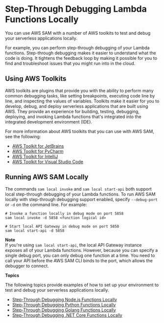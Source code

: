 # Step\-Through Debugging Lambda Functions Locally<a name="serverless-sam-cli-using-debugging"></a>

You can use AWS SAM with a number of AWS toolkits to test and debug your serverless applications locally\.

For example, you can perform step\-through debugging of your Lambda functions\. Step\-through debugging makes it easier to understand what the code is doing\. It tightens the feedback loop by making it possible for you to find and troubleshoot issues that you might run into in the cloud\.

## Using AWS Toolkits<a name="serverless-sam-cli-using-aws-toolkits"></a>

AWS toolkits are plugins that provide you with the ability to perform many common debugging tasks, like setting breakpoints, executing code line by line, and inspecting the values of variables\. Toolkits make it easier for you to develop, debug, and deploy serverless applications that are built using AWS\. They provide an experience for building, testing, debugging, deploying, and invoking Lambda functions that's integrated into the integrated development environment \(IDE\)\. 

For more information about AWS toolkits that you can use with AWS SAM, see the following:
+ [AWS Toolkit for JetBrains](https://docs.aws.amazon.com/toolkit-for-jetbrains/latest/userguide/)
+ [AWS Toolkit for PyCharm](https://aws.amazon.com/pycharm/)
+ [AWS Toolkit for IntelliJ](https://aws.amazon.com/intellij/)
+ [AWS Toolkit for Visual Studio Code](https://aws.amazon.com/visualstudiocode/)

## Running AWS SAM Locally<a name="serverless-sam-cli-running-locally"></a>

The commands `sam local invoke` and `sam local start-api` both support local step\-through debugging of your Lambda functions\. To run AWS SAM locally with step\-through debugging support enabled, specify `--debug-port` or `-d` on the command line\. For example:

```
# Invoke a function locally in debug mode on port 5858
sam local invoke -d 5858 <function logical id>

# Start local API Gateway in debug mode on port 5858
sam local start-api -d 5858
```

**Note**  
If you're using `sam local start-api`, the local API Gateway instance exposes all of your Lambda functions\. However, because you can specify a single debug port, you can only debug one function at a time\. You need to call your API before the AWS SAM CLI binds to the port, which allows the debugger to connect\.

**Topics**

The following topics provide examples of how to set up your environment to test and debug your serverless applications locally\.
+ [Step\-Through Debugging Node\.js Functions Locally](serverless-sam-cli-using-debugging-nodejs.md)
+ [Step\-Through Debugging Python Functions Locally](serverless-sam-cli-using-debugging-python.md)
+ [Step\-Through Debugging Golang Functions Locally](serverless-sam-cli-using-debugging-golang.md)
+ [Step\-Through Debugging .NET Core Functions Locally](serverless-sam-cli-using-debugging-dotnetcore.md)